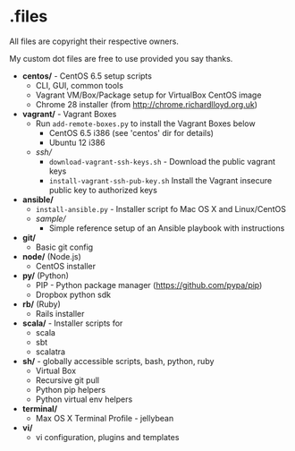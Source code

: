 .files
=========

All files are copyright their respective owners.

My custom dot files are free to use provided you say thanks.

- **centos/** - CentOS 6.5 setup scripts
  - CLI, GUI, common tools
  - Vagrant VM/Box/Package setup for VirtualBox CentOS image
  - Chrome 28 installer (from http://chrome.richardlloyd.org.uk)
- **vagrant/** - Vagrant Boxes
  - Run `add-remote-boxes.py` to install the Vagrant Boxes below
    - CentOS 6.5 i386 (see 'centos' dir for details)
    - Ubuntu 12 i386 
  - *ssh/*
    - `download-vagrant-ssh-keys.sh` - Download the public vagrant keys
    - `install-vagrant-ssh-pub-key.sh` Install the Vagrant insecure public key to authorized keys
- **ansible/**
  - `install-ansible.py` - Installer script fo Mac OS X and Linux/CentOS
  - *sample/*
    - Simple reference setup of an Ansible playbook with instructions
- **git/**
  - Basic git config
- **node/** (Node.js)
  - CentOS installer
- **py/** (Python)
  - PIP - Python package manager (https://github.com/pypa/pip)
  - Dropbox python sdk
- **rb/** (Ruby)
  - Rails installer
- **scala/** - Installer scripts for
  - scala
  - sbt
  - scalatra
- **sh/** - globally accessible scripts, bash, python, ruby
  - Virtual Box
  - Recursive git pull
  - Python pip helpers
  - Python virtual env helpers
- **terminal/**
  - Max OS X Terminal Profile - jellybean
- **vi/**
  - vi configuration, plugins and templates
